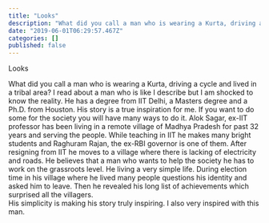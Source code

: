 ```yaml
---
title: "Looks"
description: "What did you call a man who is wearing a Kurta, driving a cycle and lived in a tribal area? I read about a man who is like I describe but I…"
date: "2019-06-01T06:29:57.467Z"
categories: []
published: false
---
```


Looks 

What did you call a man who is wearing a Kurta, driving a cycle and lived in a tribal area? I read about a man who is like I describe but I am shocked to know the reality. He has a degree from IIT Delhi, a Masters degree and a Ph.D. from Houston. His story is a true inspiration for me. If you want to do some for the society you will have many ways to do it. Alok Sagar, ex-IIT professor has been living in a remote village of Madhya Pradesh for past 32 years and serving the people. While teaching in IIT he makes many bright students and Raghuram Rajan, the ex-RBI governor is one of them. After resigning from IIT he moves to a village where there is lacking of electricity and roads. He believes that a man who wants to help the society he has to work on the grassroots level. He living a very simple life. During election time in his village where he lived many people questions his identity and asked him to leave. Then he revealed his long list of achievements which surprised all the villagers.  
His simplicity is making his story truly inspiring. I also very inspired with this man.